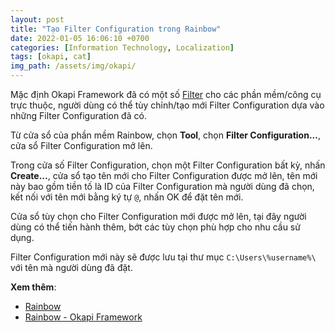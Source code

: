 ```yaml
---
layout: post
title: "Tạo Filter Configuration trong Rainbow"
date: 2022-01-05 16:06:10 +0700
categories: [Information Technology, Localization]
tags: [okapi, cat]
img_path: /assets/img/okapi/
---
```


Mặc định Okapi Framework đã có một số [Filter](https://okapiframework.org/wiki/index.php/Filters) cho các phần mềm/công cụ trực thuộc, người dùng có thể tùy chỉnh/tạo mới Filter Configuration dựa vào những Filter Configuration đã có.

Từ cửa sổ của phần mềm Rainbow, chọn **Tool**, chọn **Filter Configuration...**, cửa sổ Filter Configuration mở lên.

Trong cửa số Filter Configuration, chọn một Filter Configuration bất kỳ, nhấn **Create...**, cửa sổ tạo tên mới cho Filter Configuration được mở lên, tên mới này bao gồm tiền tố là ID của Filter Configuration mà người dùng đã chọn, kết nối với tên mới bằng ký tự `@`, nhấn OK để đặt tên mới.

Cửa sổ tùy chọn cho Filter Configuration mới được mở lên, tại đây người dùng có thể tiến hành thêm, bớt các tùy chọn phù hợp cho nhu cầu sử dụng.

Filter Configuration mới này sẽ được lưu tại thư mục `C:\Users\%username%\` với tên mà người dùng đã đặt.

**Xem thêm**:
- [Rainbow](https://vegetaz.github.io/posts/Rainbow/)
- [Rainbow - Okapi Framework](https://okapiframework.org/wiki/index.php/Rainbow)
